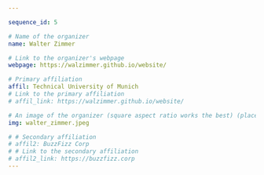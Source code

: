 ```yaml
---

sequence_id: 5

# Name of the organizer
name: Walter Zimmer

# Link to the organizer's webpage
webpage: https://walzimmer.github.io/website/

# Primary affiliation
affil: Technical University of Munich
# Link to the primary affiliation
# affil_link: https://walzimmer.github.io/website/

# An image of the organizer (square aspect ratio works the best) (place in the `assets/img/organizers` directory)
img: walter_zimmer.jpeg

# # Secondary affiliation
# affil2: BuzzFizz Corp
# # Link to the secondary affiliation
# affil2_link: https://buzzfizz.corp
---
```

